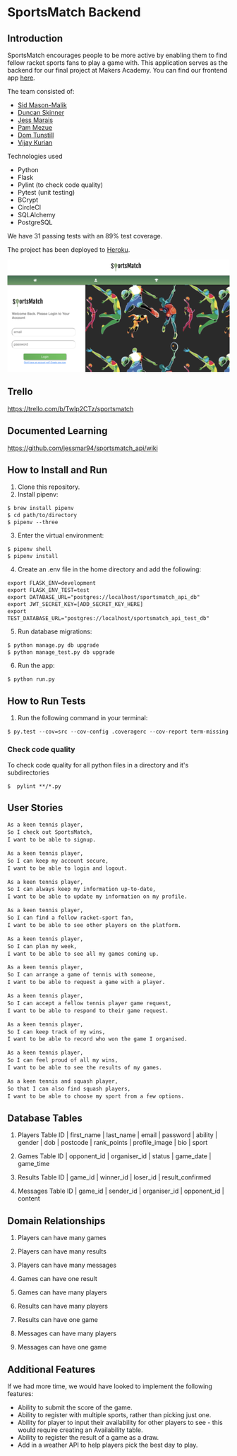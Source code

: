 # SportsMatch Backend
## Introduction
SportsMatch encourages people to be more active by enabling them to find fellow racket sports fans to play a game with. This application serves as the backend for our final project at Makers Academy. You can find our frontend app [here](https://github.com/smasonmalik/sportsmatch_react).

The team consisted of:
- [Sid Mason-Malik](https://github.com/smasonmalik)
- [Duncan Skinner](https://github.com/Duncan9099)
- [Jess Marais](https://github.com/jessmar94)
- [Pam Mezue](https://github.com/Mezela)
- [Dom Tunstill](https://github.com/domtunstill)
- [Vijay Kurian](https://github.com/kurianvijay)

Technologies used
- Python
- Flask
- Pylint (to check code quality)
- Pytest (unit testing)
- BCrypt
- CircleCI
- SQLAlchemy
- PostgreSQL

We have 31 passing tests with an 89% test coverage. 

The project has been deployed to [Heroku](http://sportsmatch-app.herokuapp.com/).  

![Homepage](Home.png)



## Trello
https://trello.com/b/Twlp2CTz/sportsmatch

## Documented Learning
https://github.com/jessmar94/sportsmatch_api/wiki

## How to Install and Run
1. Clone this repository.
2. Install pipenv:
```
$ brew install pipenv
$ cd path/to/directory
$ pipenv --three
```
3. Enter the virtual environment:
```
$ pipenv shell
$ pipenv install
```
4. Create an .env file in the home directory and add the following:
```
export FLASK_ENV=development
export FLASK_ENV_TEST=test
export DATABASE_URL="postgres://localhost/sportsmatch_api_db"
export JWT_SECRET_KEY=[ADD_SECRET_KEY_HERE]
export TEST_DATABASE_URL="postgres://localhost/sportsmatch_api_test_db"
```
5. Run database migrations:
```
$ python manage.py db upgrade
$ python manage_test.py db upgrade
```
6. Run the app:
```
$ python run.py
```
## How to Run Tests
1. Run the following command in your terminal:
```
$ py.test --cov=src --cov-config .coveragerc --cov-report term-missing
```

### Check code quality

To check code quality for all python files in a directory and it's subdirectories
```
$  pylint **/*.py
```

## User Stories
```bash
As a keen tennis player,
So I check out SportsMatch,
I want to be able to signup.
```
```bash
As a keen tennis player,
So I can keep my account secure,
I want to be able to login and logout.
```
```bash
As a keen tennis player,
So I can always keep my information up-to-date,
I want to be able to update my information on my profile.
```  
```bash
As a keen tennis player,
So I can find a fellow racket-sport fan,
I want to be able to see other players on the platform.
```
```bash
As a keen tennis player,
So I can plan my week,
I want to be able to see all my games coming up.
```
```bash
As a keen tennis player,
So I can arrange a game of tennis with someone,
I want to be able to request a game with a player.
```
```bash
As a keen tennis player,
So I can accept a fellow tennis player game request,
I want to be able to respond to their game request.
```
```bash
As a keen tennis player,
So I can keep track of my wins,
I want to be able to record who won the game I organised.
```
```bash
As a keen tennis player,
So I can feel proud of all my wins,
I want to be able to see the results of my games.
```
```bash
As a keen tennis and squash player,
So that I can also find squash players,
I want to be able to choose my sport from a few options.
```

## Database Tables
1. Players Table
   ID | first_name | last_name | email | password | ability | gender | dob | postcode | rank_points | profile_image | bio | sport

2. Games Table
   ID | opponent_id | organiser_id | status | game_date | game_time

3. Results Table
   ID | game_id | winner_id | loser_id | result_confirmed

4. Messages Table
   ID | game_id | sender_id | organiser_id | opponent_id | content

## Domain Relationships
1. Players can have many games
1. Players can have many results
1. Players can have many messages

2. Games can have one result
2. Games can have many players

3. Results can have many players
3. Results can have one game

4. Messages can have many players
4. Messages can have one game

## Additional Features
If we had more time, we would have looked to implement the following features:
- Ability to submit the score of the game.
- Ability to register with multiple sports, rather than picking just one.
- Ability for player to input their availability for other players to see - this would require creating an Availability table.
- Ability to register the result of a game as a draw.
- Add in a weather API to help players pick the best day to play.
